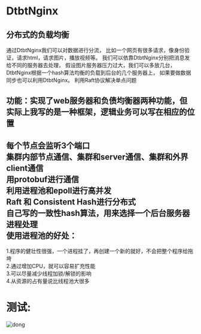 # DtbtNginx
分布式的负载均衡
---
通过DtbtNginx我们可以对数据进行分流，
比如一个网页有很多请求，像身份验证，请求html，请求图片，播放视频等。
我们可以依靠DtbtNginx分别把消息发给不同的服务器去处理，
假设图片服务器压力过大，我们可以多放几台，
DtbtNginx根据一个hash算法均衡的负载到后台的几个服务器上，
如果要做数据同步也可以利用DtbtNginx。
利用Raft协议解决单点问题

功能：实现了web服务器和负债均衡器两种功能，但实际上我写的是一种框架，逻辑业务可以写在相应的位置
---

每个节点会监听3个端口<br/>
集群内部节点通信、集群和server通信、集群和外界client通信<br/>
用protobuf进行通信<br/>
利用进程池和epoll进行高并发<br/>
Raft 和 Consistent Hash进行分布式<br/>
自己写的一致性hash算法，用来选择一个后台服务器进程处理<br/>
使用进程池的好处：
---
1.程序的健壮性很强，一个进程挂了，再创建一个新的就好，不会把整个程序给拖垮<br/>
2.通过增加CPU，就可以容易扩充性能<br/>
3.可以尽量减少线程加锁/解锁的影响<br/>
4.从资源的占有量说比线程池大很多<br/>

测试:
===
![dong](https://github.com/shuaidong1996/DtbtNginx/tree/master/html/images/webServerTest.png)